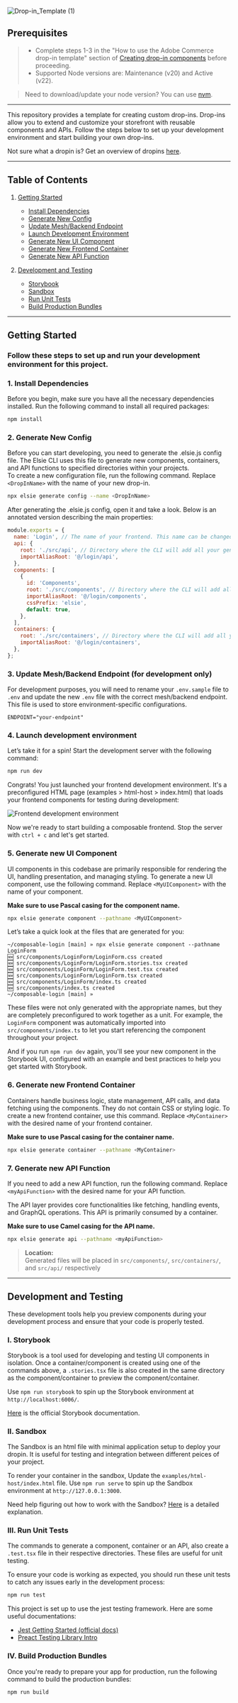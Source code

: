 ![Drop-in_Template (1)](https://github.com/user-attachments/assets/dfb8c575-0a1e-4f2a-9380-f915a8ec83f5)


## Prerequisites

>- Complete steps 1-3 in the "How to use the Adobe Commerce drop-in template" section of [Creating drop-in components](https://experienceleague.adobe.com/developer/commerce/storefront/dropins/all/creating/) before proceeding.
>- Supported Node versions are: Maintenance (v20) and Active (v22).

> Need to download/update your node version? You can use [nvm](https://github.com/nvm-sh/nvm).
---

This repository provides a template for creating custom drop-ins. Drop-ins allow you to extend and customize your storefront with reusable components and APIs. Follow the steps below to set up your development environment and start building your own drop-ins.

Not sure what a dropin is? Get an overview of dropins [here](https://experienceleague.adobe.com/developer/commerce/storefront/dropins/all/introduction/).



---

## Table of Contents

1. [Getting Started](#getting-started)
   - [Install Dependencies](#1-install-dependencies)
   - [Generate New Config](#2-generate-new-config)
   - [Update Mesh/Backend Endpoint](#3-update-meshbackend-endpoint-for-development-only)
   - [Launch Development Environment](#4-launch-development-environment)
   - [Generate New UI Component](#5-generate-new-ui-component)
   - [Generate New Frontend Container](#6-generate-new-frontend-container)
   - [Generate New API Function](#7-generate-new-api-function)
   

2. [Development and Testing](#development-and-testing)
   - [Storybook](#i-storybook)
   - [Sandbox](#ii-sandbox)
   - [Run Unit Tests](#iii-run-unit-tests)
   - [Build Production Bundles](#iv-build-production-bundles)

---

## Getting Started

### Follow these steps to set up and run your development environment for this project.


### 1. Install Dependencies

Before you begin, make sure you have all the necessary dependencies installed. Run the following command to install all required packages:

```bash
npm install
```

### 2. Generate New Config

Before you can start developing, you need to generate the .elsie.js config file. The Elsie CLI uses this file to generate new components, containers, and API functions to specified directories within your projects.  
To create a new configuration file, run the following command. Replace ```<DropInName>``` with the name of your new drop-in.

```bash
npx elsie generate config --name <DropInName>
```
After generating the .elsie.js config, open it and take a look. Below is an annotated version describing the main properties:

```js
module.exports = {
  name: 'Login', // The name of your frontend. This name can be changed at any time.
  api: {
    root: './src/api', // Directory where the CLI will add all your generated API functions.
    importAliasRoot: '@/login/api',
  },
  components: [
    {
      id: 'Components',
      root: './src/components', // Directory where the CLI will add all your generated components.
      importAliasRoot: '@/login/components',
      cssPrefix: 'elsie',
      default: true,
    },
  ],
  containers: {
    root: './src/containers', // Directory where the CLI will add all your generated containers.
    importAliasRoot: '@/login/containers',
  },
};
```

### 3. Update Mesh/Backend Endpoint (for development only)

For development purposes, you will need to rename your `.env.sample` file to `.env` and update the new `.env` file with the correct mesh/backend endpoint. This file is used to store environment-specific configurations.

```env
ENDPOINT="your-endpoint"
```

### 4. Launch development environment
Let’s take it for a spin! Start the development server with the following command:

```bash
npm run dev
```
Congrats! You just launched your frontend development environment. It's a preconfigured HTML page (examples > html-host > index.html) that loads your frontend components for testing during development:

  <img src="https://github.com/user-attachments/assets/e38a7856-625e-4eae-a1b7-0863516231a8" 
       alt="Frontend development environment" />

Now we're ready to start building a composable frontend. Stop the server with `ctrl + c` and let's get started.

### 5. Generate new UI Component
UI components in this codebase are primarily responsible for rendering the UI, handling presentation, and managing styling.
To generate a new UI component, use the following command. Replace ```<MyUIComponent>``` with the name of your component. 

**Make sure to use Pascal casing for the component name.**
```bash
npx elsie generate component --pathname <MyUIComponent>
```

Let’s take a quick look at the files that are generated for you:

```console
~/composable-login [main] » npx elsie generate component --pathname LoginForm
🆕 src/components/LoginForm/LoginForm.css created
🆕 src/components/LoginForm/LoginForm.stories.tsx created
🆕 src/components/LoginForm/LoginForm.test.tsx created
🆕 src/components/LoginForm/LoginForm.tsx created
🆕 src/components/LoginForm/index.ts created
🆕 src/components/index.ts created
~/composable-login [main] »
```

These files were not only generated with the appropriate names, but they are completely preconfigured to work together as a unit. For example, the `LoginForm` component was automatically imported into `src/components/index.ts` to let you start referencing the component throughout your project.

And if you run `npm run dev` again, you'll see your new component in the Storybook UI, configured with an example and best practices to help you get started with Storybook.

### 6. Generate new Frontend Container

Containers handle business logic, state management, API calls, and data fetching using the components. They do not contain CSS or styling logic.
To create a new frontend container, use this command. Replace ```<MyContainer>``` with the desired name of your frontend container. 

**Make sure to use Pascal casing for the container name.**

```bash
npx elsie generate container --pathname <MyContainer>
```

### 7. Generate new API Function
If you need to add a new API function, run the following command. Replace ```<myApiFunction>``` with the desired name for your API function. 

The API layer provides core functionalities like fetching, handling events, and GraphQL operations. This API is primarily consumed by a container.

**Make sure to use Camel casing for the API name.**

```bash
npx elsie generate api --pathname <myApiFunction>
```
> **Location:**  
> Generated files will be placed in `src/components/`, `src/containers/`, and `src/api/` respectively

---

## Development and Testing
These development tools help you preview components during your development process and ensure that your code is properly tested.

### I. Storybook
Storybook is a tool used for developing and testing UI components in isolation. Once a container/component is created using one of the commands above, a `.stories.tsx` file is also created in the same directory as the component/container to preview the component/container.

Use ```npm run storybook``` to spin up the Storybook environment at `http://localhost:6006/`.

[Here](https://storybook.js.org/docs) is the official Storybook documentation.

### II. Sandbox
The Sandbox is an html file with minimal application setup to deploy your dropin. It is useful for testing and integration between different peices of your project.

To render your container in the sandbox, Update the `examples/html-host/index.html` file.
Use ```npm run serve``` to spin up the Sandbox environment at `http://127.0.0.1:3000`.

Need help figuring out how to work with the Sandbox? [Here](https://experienceleague.adobe.com/developer/commerce/storefront/dropins/all/creating/) is a detailed explanation.

### III. Run Unit Tests
The commands to generate a component, container or an API, also create a `.test.tsx` file in their respective directories. These files are useful for unit testing.

To ensure your code is working as expected, you should run these unit tests to catch any issues early in the development process:

```bash
npm run test
````

This project is set up to use the jest testing framework. Here are some useful documentations:

- [Jest Getting Started (official docs)](https://jestjs.io/docs/getting-started)
- [Preact Testing Library Intro](https://testing-library.com/docs/preact-testing-library/intro)

### IV. Build Production Bundles
Once you're ready to prepare your app for production, run the following command to build the production bundles:

```bash
npm run build
```
